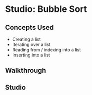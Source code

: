 # Studio: Bubble Sort

## Concepts Used

- Creating a list
- Iterating over a list
- Reading from / indexing into a list
- Inserting into a list

## Walkthrough

## Studio

